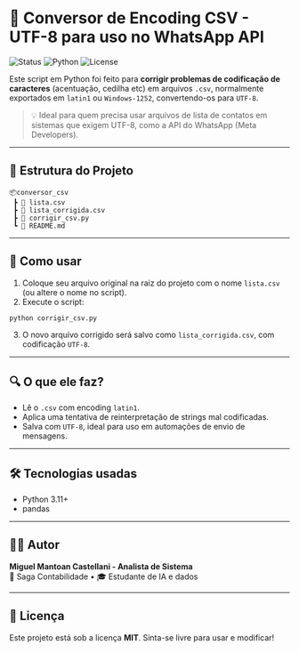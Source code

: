 # 🧹 Conversor de Encoding CSV - UTF-8 para uso no WhatsApp API

![Status](https://img.shields.io/badge/status-funcional-success)
![Python](https://img.shields.io/badge/python-3.11-blue)
![License](https://img.shields.io/badge/license-MIT-green)

Este script em Python foi feito para **corrigir problemas de codificação de caracteres** (acentuação, cedilha etc) em arquivos `.csv`, normalmente exportados em `latin1` ou `Windows-1252`, convertendo-os para `UTF-8`.

> 💡 Ideal para quem precisa usar arquivos de lista de contatos em sistemas que exigem UTF-8, como a API do WhatsApp (Meta Developers).

---

## 📁 Estrutura do Projeto

```
📦conversor_csv
 ┣ 📄 lista.csv
 ┣ 📄 lista_corrigida.csv
 ┣ 📄 corrigir_csv.py
 ┗ 📄 README.md
```

---

## 🚀 Como usar

1. Coloque seu arquivo original na raiz do projeto com o nome `lista.csv` (ou altere o nome no script).
2. Execute o script:

```bash
python corrigir_csv.py
```

3. O novo arquivo corrigido será salvo como `lista_corrigida.csv`, com codificação `UTF-8`.

---

## 🔍 O que ele faz?

- Lê o `.csv` com encoding `latin1`.
- Aplica uma tentativa de reinterpretação de strings mal codificadas.
- Salva com `UTF-8`, ideal para uso em automações de envio de mensagens.

---

## 🛠️ Tecnologias usadas

- Python 3.11+
- pandas

---

## 👨‍💻 Autor

**Miguel Mantoan Castellani - Analista de Sistema**  
💼 Saga Contabilidade • 🎓 Estudante de IA e dados

---

## 📄 Licença

Este projeto está sob a licença **MIT**. Sinta-se livre para usar e modificar!

